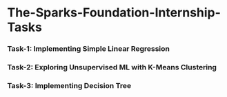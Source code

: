 # The-Sparks-Foundation-Internship-Tasks

### Task-1: Implementing Simple Linear Regression
### Task-2: Exploring Unsupervised ML with K-Means Clustering
### Task-3: Implementing Decision Tree 
